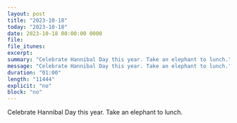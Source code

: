 ```yaml
---
layout: post
title: "2023-10-18"
today: "2023-10-18"
date: 2023-10-18 00:00:00 0000
file:
file_itunes:
excerpt:
summary: "Celebrate Hannibal Day this year. Take an elephant to lunch."
message: "Celebrate Hannibal Day this year. Take an elephant to lunch."
duration: "01:00"
length: "11444"
explicit: "no"
block: "no"
---
```

Celebrate Hannibal Day this year. Take an elephant to lunch.

